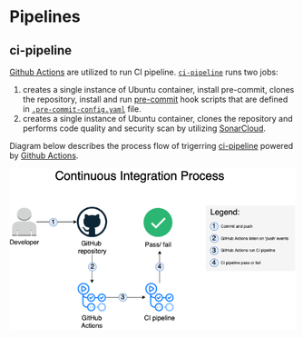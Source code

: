 # Pipelines

## ci-pipeline
[Github Actions](https://docs.github.com/en/actions) are utilized to run CI pipeline. [`ci-pipeline`](../../.github/workflows/ci-pipeline.yml) runs two jobs:
1. creates a single instance of Ubuntu container, install pre-commit, clones the repository, install and run [pre-commit](https://pre-commit.com) hook scripts that are defined in [`.pre-commit-config.yaml`](../../.pre-commit-config.yaml  ) file.
1. creates a single instance of Ubuntu container, clones the repository and performs code quality and security scan by utilizing [SonarCloud](https://sonarcloud.io/).

Diagram below describes the process flow of trigerring [ci-pipeline](#ci-pipeline) powered by [Github Actions](https://docs.github.com/en/actions).

![CI pipeline](../diagrams/ci-pipeline/ci-pipeline.png)
